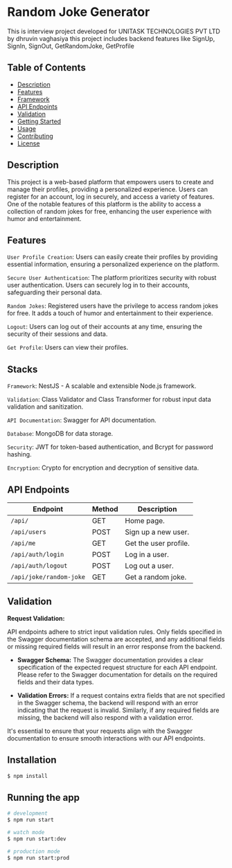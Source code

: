 # Random Joke Generator

This is interview project developed for UNITASK TECHNOLOGIES PVT LTD by dhruvin vaghasiya this project includes backend features like SignUp, SignIn, SignOut, GetRandomJoke, GetProfile

## Table of Contents

- [Description](#description)
- [Features](#features)
- [Framework](#framework)
- [API Endpoints](#api-endpoints)
- [Validation](#validation)
- [Getting Started](#getting-started)
- [Usage](#usage)
- [Contributing](#contributing)
- [License](#license)

## Description

This project is a web-based platform that empowers users to create and manage their profiles, providing a personalized experience. Users can register for an account, log in securely, and access a variety of features. One of the notable features of this platform is the ability to access a collection of random jokes for free, enhancing the user experience with humor and entertainment.

## Features

`User Profile Creation`: Users can easily create their profiles by providing essential information, ensuring a personalized experience on the platform.

`Secure User Authentication`: The platform prioritizes security with robust user authentication. Users can securely log in to their accounts, safeguarding their personal data.

`Random Jokes`: Registered users have the privilege to access random jokes for free. It adds a touch of humor and entertainment to their experience.

`Logout`: Users can log out of their accounts at any time, ensuring the security of their sessions and data.

`Get Profile`: Users can view their profiles.

## Stacks

`Framework`: NestJS - A scalable and extensible Node.js framework.

`Validation`: Class Validator and Class Transformer for robust input data validation and sanitization.

`API Documentation`: Swagger for API documentation.

`Database`: MongoDB for data storage.

`Security`: JWT for token-based authentication, and Bcrypt for password hashing.

`Encryption`: Crypto for encryption and decryption of sensitive data.

## API Endpoints

| Endpoint                | Method | Description           |
| ----------------------- | ------ | --------------------- |
| `/api/`                 | GET    | Home page.            |
| `/api/users`            | POST   | Sign up a new user.   |
| `/api/me`               | GET    | Get the user profile. |
| `/api/auth/login`       | POST   | Log in a user.        |
| `/api/auth/logout`      | POST   | Log out a user.       |
| `/api/joke/random-joke` | GET    | Get a random joke.    |

## Validation

**Request Validation:**

API endpoints adhere to strict input validation rules. Only fields specified in the Swagger documentation schema are accepted, and any additional fields or missing required fields will result in an error response from the backend.

- **Swagger Schema:** The Swagger documentation provides a clear specification of the expected request structure for each API endpoint. Please refer to the Swagger documentation for details on the required fields and their data types.

- **Validation Errors:** If a request contains extra fields that are not specified in the Swagger schema, the backend will respond with an error indicating that the request is invalid. Similarly, if any required fields are missing, the backend will also respond with a validation error.

It's essential to ensure that your requests align with the Swagger documentation to ensure smooth interactions with our API endpoints.

## Installation

```bash
$ npm install
```

## Running the app

```bash
# development
$ npm run start

# watch mode
$ npm run start:dev

# production mode
$ npm run start:prod
```
